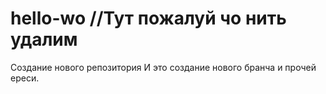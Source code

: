 # hello-wo    //Тут пожалуй чо нить удалим
Создание нового репозитория
И это создание нового бранча
и прочей ереси.
